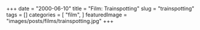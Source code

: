 +++
date = "2000-06-10"
title = "Film: Trainspotting"
slug = "trainspotting"
tags = []
categories = [
    "film",
]
featuredImage = "images/posts/films/trainspotting.jpg"
+++

